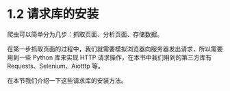 # 1.2 请求库的安装

爬虫可以简单分为几步：抓取页面、分析页面、存储数据。

在第一步抓取页面的过程中，我们就需要模拟浏览器向服务器发出请求，所以需要用到一些 Python 库来实现 HTTP 请求操作，在本书中我们用到的第三方库有 Requests、Selenium、Aiotttp 等。

在本节我们介绍一下这些请求库的安装方法。